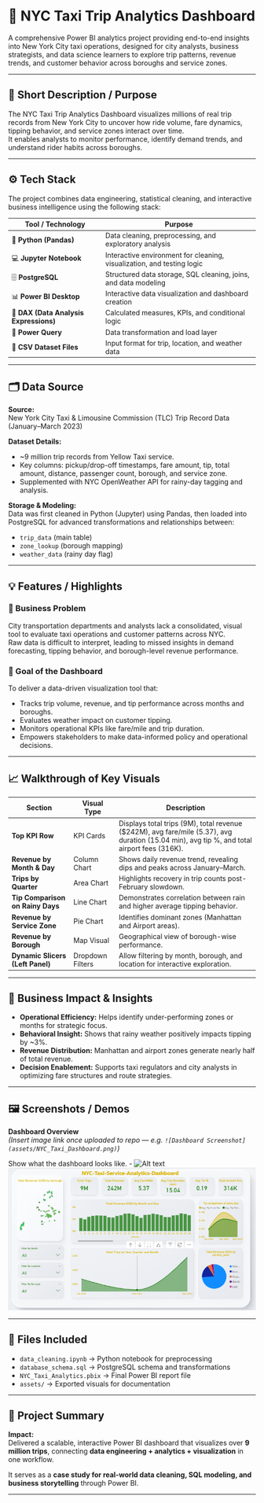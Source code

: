 # 🚖 NYC Taxi Trip Analytics Dashboard

A comprehensive Power BI analytics project providing end-to-end insights into New York City taxi operations, designed for city analysts, business strategists, and data science learners to explore trip patterns, revenue trends, and customer behavior across boroughs and service zones.

---

## 🧭 Short Description / Purpose

The NYC Taxi Trip Analytics Dashboard visualizes millions of real trip records from New York City to uncover how ride volume, fare dynamics, tipping behavior, and service zones interact over time.  
It enables analysts to monitor performance, identify demand trends, and understand rider habits across boroughs.

---

## ⚙️ Tech Stack

The project combines data engineering, statistical cleaning, and interactive business intelligence using the following stack:

| Tool / Technology | Purpose |
|--------------------|----------|
| 🐍 **Python (Pandas)** | Data cleaning, preprocessing, and exploratory analysis |
| 💻 **Jupyter Notebook** | Interactive environment for cleaning, visualization, and testing logic |
| 🗄️ **PostgreSQL** | Structured data storage, SQL cleaning, joins, and data modeling |
| 📊 **Power BI Desktop** | Interactive data visualization and dashboard creation |
| 🧠 **DAX (Data Analysis Expressions)** | Calculated measures, KPIs, and conditional logic |
| 🧹 **Power Query** | Data transformation and load layer |
| 📁 **CSV Dataset Files** | Input format for trip, location, and weather data |

---

## 🗂️ Data Source

**Source:**  
New York City Taxi & Limousine Commission (TLC) Trip Record Data (January–March 2023)

**Dataset Details:**
- ~9 million trip records from Yellow Taxi service.  
- Key columns: pickup/drop-off timestamps, fare amount, tip, total amount, distance, passenger count, borough, and service zone.  
- Supplemented with NYC OpenWeather API for rainy-day tagging and analysis.

**Storage & Modeling:**  
Data was first cleaned in Python (Jupyter) using Pandas, then loaded into PostgreSQL for advanced transformations and relationships between:
- `trip_data` (main table)
- `zone_lookup` (borough mapping)
- `weather_data` (rainy day flag)

---

## 💡 Features / Highlights

### 🧩 Business Problem
City transportation departments and analysts lack a consolidated, visual tool to evaluate taxi operations and customer patterns across NYC.  
Raw data is difficult to interpret, leading to missed insights in demand forecasting, tipping behavior, and borough-level revenue performance.

### 🎯 Goal of the Dashboard
To deliver a data-driven visualization tool that:
- Tracks trip volume, revenue, and tip performance across months and boroughs.  
- Evaluates weather impact on customer tipping.  
- Monitors operational KPIs like fare/mile and trip duration.  
- Empowers stakeholders to make data-informed policy and operational decisions.

---

## 📈 Walkthrough of Key Visuals

| Section | Visual Type | Description |
|----------|--------------|--------------|
| **Top KPI Row** | KPI Cards | Displays total trips (9M), total revenue ($242M), avg fare/mile (5.37), avg duration (15.04 min), avg tip %, and total airport fees (316K). |
| **Revenue by Month & Day** | Column Chart | Shows daily revenue trend, revealing dips and peaks across January–March. |
| **Trips by Quarter** | Area Chart | Highlights recovery in trip counts post-February slowdown. |
| **Tip Comparison on Rainy Days** | Line Chart | Demonstrates correlation between rain and higher average tipping behavior. |
| **Revenue by Service Zone** | Pie Chart | Identifies dominant zones (Manhattan and Airport areas). |
| **Revenue by Borough** | Map Visual | Geographical view of borough-wise performance. |
| **Dynamic Slicers (Left Panel)** | Dropdown Filters | Allow filtering by month, borough, and location for interactive exploration. |

---

## 💼 Business Impact & Insights

- **Operational Efficiency:** Helps identify under-performing zones or months for strategic focus.  
- **Behavioral Insight:** Shows that rainy weather positively impacts tipping by ~3%.  
- **Revenue Distribution:** Manhattan and airport zones generate nearly half of total revenue.  
- **Decision Enablement:** Supports taxi regulators and city analysts in optimizing fare structures and route strategies.

---

## 🖼️ Screenshots / Demos
**Dashboard Overview**  
*(Insert image link once uploaded to repo — e.g. `![Dashboard Screenshot](assets/NYC_Taxi_Dashboard.png)`)*

Show what the dashboard looks like. - ![Alt text]([https://github.com/username/repo/assets/image.png](https://github.com/Ehtesham1234/NYC-Taxi-Service-Analytics-Dashboard-Full-stack/blob/main/NYC-Taxi-Service-Analytics-Dashboard.png?raw=true))
![Dashboard Preview](https://github.com/Ehtesham1234/NYC-Taxi-Service-Analytics-Dashboard-Full-stack/blob/main/NYC-Taxi-Service-Analytics-Dashboard.png)


---

## 📂 Files Included

- `data_cleaning.ipynb` → Python notebook for preprocessing  
- `database_schema.sql` → PostgreSQL schema and transformations  
- `NYC_Taxi_Analytics.pbix` → Final Power BI report file  
- `assets/` → Exported visuals for documentation  

---

## 🏁 Project Summary

**Impact:**  
Delivered a scalable, interactive Power BI dashboard that visualizes over **9 million trips**, connecting **data engineering + analytics + visualization** in one workflow.  

It serves as a **case study for real-world data cleaning, SQL modeling, and business storytelling** through Power BI.

---
